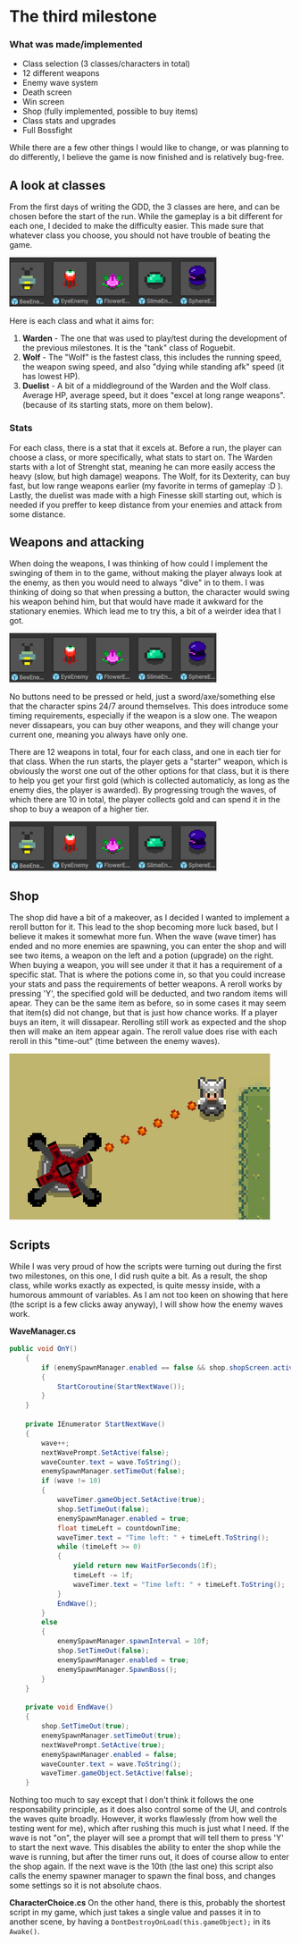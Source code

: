 # **The third milestone**

### What was made/implemented
- Class selection (3 classes/characters in total)
- 12 different weapons
- Enemy wave system
- Death screen
- Win screen
- Shop (fully implemented, possible to buy items)
- Class stats and upgrades
- Full Bossfight

While there are a few other things I would like to change, or was planning to do differently, I believe the game is now finished and is relatively bug-free.

## **A look at classes**

From the first days of writing the GDD, the 3 classes are here, and can be chosen before the start of the run. While the gameplay is a bit different for each one, I decided to make the difficulty easier.
This made sure that whatever class you choose, you should not have trouble of beating the game.

![Enemies](../Images%20and%20GIFs/Enemies.png)

Here is each class and what it aims for:
1. **Warden** - The one that was used to play/test during the development of the previous milestones. It is the "tank" class of Roguebit.
2. **Wolf** - The "Wolf" is the fastest class, this includes the running speed, the weapon swing speed, and also "dying while standing afk" speed (it has lowest HP).
3. **Duelist** - A bit of a middleground of the Warden and the Wolf class. Average HP, average speed, but it does "excel at long range weapons". (because of its starting stats, more on them below).

### **Stats**
For each class, there is a stat that it excels at. Before a run, the player can choose a class, or more specifically, what stats to start on. The Warden starts with a lot of Strenght stat, meaning he can
more easily access the heavy (slow, but high damage) weapons. The Wolf, for its Dexterity, can buy fast, but low range weapons earlier (my favorite in terms of gameplay :D ). Lastly, the duelist was made
with a high Finesse skill starting out, which is needed if you preffer to keep distance from your enemies and attack from some distance.

## **Weapons and attacking**

When doing the weapons, I was thinking of how could I implement the swinging of them in to the game, without making the player always look at the enemy, as then you would need to always "dive" in to them.
I was thinking of doing so that when pressing a button, the character would swing his weapon behind him, but that would have made it awkward for the stationary enemies. Which lead me to try this, a bit
of a weirder idea that I got.

![Enemies](../Images%20and%20GIFs/Enemies.png)

No buttons need to be pressed or held, just a sword/axe/something else that the character spins 24/7 around themselves. This does introduce some timing requirements, especially if the weapon is a slow one.
The weapon never dissapears, you can buy other weapons, and they will change your current one, meaning you always have only one.

There are 12 weapons in total, four for each class, and one in each tier for that class. When the run starts, the player gets a "starter" weapon, which is obviously the worst one out of the other options
for that class, but it is there to help you get your first gold (which is collected automaticly, as long as the enemy dies, the player is awarded). By progressing trough the waves, of which there are 10 
in total, the player collects gold and can spend it in the shop to buy a weapon of a higher tier.

![Enemies](../Images%20and%20GIFs/Enemies.png)


## **Shop**

The shop did have a bit of a makeover, as I decided I wanted to implement a reroll button for it. This lead to the shop becoming more luck based, but I believe it makes it somewhat more fun.
When the wave (wave timer) has ended and no more enemies are spawning, you can enter the shop and will see two items, a weapon on the left and a potion (upgrade) on the right. When buying a weapon,
you will see under it that it has a requirement of a specific stat. That is where the potions come in, so that you could increase your stats and pass the requirements of better weapons.
A reroll works by pressing 'Y', the specified gold will be deducted, and two random items will apear. They can be the same item as before, so in some cases it may seem that item(s) did not change, but
that is just how chance works. If a player buys an item, it will dissapear. Rerolling still work as expected and the shop then will make an item appear again. The reroll value does rise with each reroll
in this "time-out" (time between the enemy waves).

![BossGIF](../Images%20and%20GIFs/Boss.gif)


## **Scripts**

While I was very proud of how the scripts were turning out during the first two milestones, on this one, I did rush quite a bit. As a result, the shop class, while works exactly as expected,
is quite messy inside, with a humorous ammount of variables. As I am not too keen on showing that here (the script is a few clicks away anyway), I will show how the enemy waves work.

**WaveManager.cs**

```csharp
public void OnY()
    {
        if (enemySpawnManager.enabled == false && shop.shopScreen.activeSelf == false)
        {
            StartCoroutine(StartNextWave());
        }
    }

    private IEnumerator StartNextWave()
    {
        wave++;
        nextWavePrompt.SetActive(false);
        waveCounter.text = wave.ToString();
        enemySpawnManager.setTimeOut(false);
        if (wave != 10)
        {
            waveTimer.gameObject.SetActive(true);
            shop.SetTimeOut(false);
            enemySpawnManager.enabled = true;
            float timeLeft = countdownTime;
            waveTimer.text = "Time left: " + timeLeft.ToString();
            while (timeLeft >= 0)
            {
                yield return new WaitForSeconds(1f);
                timeLeft -= 1f;
                waveTimer.text = "Time left: " + timeLeft.ToString();
            }
            EndWave();
        }
        else
        {
            enemySpawnManager.spawnInterval = 10f;
            shop.SetTimeOut(false);
            enemySpawnManager.enabled = true;
            enemySpawnManager.SpawnBoss();
        }
    }

    private void EndWave()
    {
        shop.SetTimeOut(true);
        enemySpawnManager.setTimeOut(true);
        nextWavePrompt.SetActive(true);
        enemySpawnManager.enabled = false;
        waveCounter.text = wave.ToString();
        waveTimer.gameObject.SetActive(false);
    }
```

Nothing too much to say except that I don't think it follows the one responsability principle, as it does also control some of the UI, and controls the waves quite broadly. 
However, it works flawlessly (from how well the testing went for me), which after rushing this much is just what I need. If the wave is not "on", the player will see a prompt 
that will tell them to press 'Y' to start the next wave. This disables the ability to enter the shop while the wave is running, but after the timer runs out, it does of course 
allow to enter the shop again. If the next wave is the 10th (the last one) this script also calls the enemy spawner manager to spawn the final boss, and changes some settings 
so it is not absolute chaos.

**CharacterChoice.cs**
On the other hand, there is this, probably the shortest script in my game, which just takes a single value and passes it in to another scene, by having a `DontDestroyOnLoad(this.gameObject);`
in its `Awake()`.
